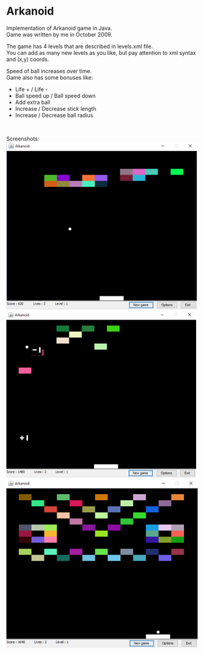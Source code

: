 # Arkanoid

Implementation of Arkanoid game in Java.</br>
Game was written by me in October 2009.</br>

The game has 4 levels that are described in levels.xml file.</br>
You can add as many new levels as you like, but pay attention to xml syntax and (x,y) coords.

Speed of ball increases over time.</br> 
Game also has some bonuses like:</br>
<ul>
    <li>Life + / Life -</li>
    <li>Ball speed up / Ball speed down</li>
    <li>Add extra ball</li>
    <li>Increase / Decrease stick length</li>
    <li>Increase / Decrease ball radius</li>
</ul>

<br>

Screenshots:
![Level 1](img/level1.png)
![Level 2](img/level2.png)
![Level 3](img/level3.png)
